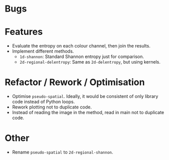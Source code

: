 # Bugs

# Features
- Evaluate the entropy on each colour channel, then join the results.
- Implement different methods.
  - `1d-shannon`: Standard Shannon entropy just for comparison.
  - `2d-regional-delentropy`: Same as `2d-delentropy`, but using kernels.

# Refactor / Rework / Optimisation
- Optimise `pseudo-spatial`. Ideally, it would be consistent of only library code instead of Python loops.
- Rework plotting not to duplicate code.
- Instead of reading the image in the method, read in main not to duplicate code.

# Other
- Rename `pseudo-spatial` to `2d-regional-shannon`.
